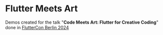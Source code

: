 # Flutter Meets Art

Demos created for the talk "**Code Meets Art: Flutter for Creative Coding**" done in [FlutterCon Berlin 2024](https://fluttercon.dev/roaa-khaddam/)

